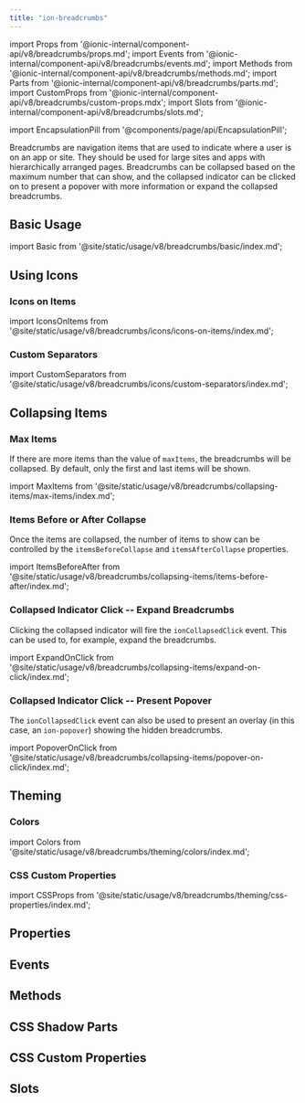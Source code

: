 ```yaml
---
title: "ion-breadcrumbs"
---
```

import Props from '@ionic-internal/component-api/v8/breadcrumbs/props.md';
import Events from '@ionic-internal/component-api/v8/breadcrumbs/events.md';
import Methods from '@ionic-internal/component-api/v8/breadcrumbs/methods.md';
import Parts from '@ionic-internal/component-api/v8/breadcrumbs/parts.md';
import CustomProps from '@ionic-internal/component-api/v8/breadcrumbs/custom-props.mdx';
import Slots from '@ionic-internal/component-api/v8/breadcrumbs/slots.md';



import EncapsulationPill from '@components/page/api/EncapsulationPill';

<EncapsulationPill type="shadow" />

Breadcrumbs are navigation items that are used to indicate where a user is on an app or site. They should be used for large sites and apps with hierarchically arranged pages. Breadcrumbs can be collapsed based on the maximum number that can show, and the collapsed indicator can be clicked on to present a popover with more information or expand the collapsed breadcrumbs.

## Basic Usage

import Basic from '@site/static/usage/v8/breadcrumbs/basic/index.md';

<Basic />

## Using Icons

### Icons on Items

import IconsOnItems from '@site/static/usage/v8/breadcrumbs/icons/icons-on-items/index.md';

<IconsOnItems />

### Custom Separators

import CustomSeparators from '@site/static/usage/v8/breadcrumbs/icons/custom-separators/index.md';

<CustomSeparators />

## Collapsing Items

### Max Items

If there are more items than the value of `maxItems`, the breadcrumbs will be collapsed. By default, only the first and last items will be shown.

import MaxItems from '@site/static/usage/v8/breadcrumbs/collapsing-items/max-items/index.md';

<MaxItems />

### Items Before or After Collapse

Once the items are collapsed, the number of items to show can be controlled by the `itemsBeforeCollapse` and `itemsAfterCollapse` properties.

import ItemsBeforeAfter from '@site/static/usage/v8/breadcrumbs/collapsing-items/items-before-after/index.md';

<ItemsBeforeAfter />

### Collapsed Indicator Click -- Expand Breadcrumbs

Clicking the collapsed indicator will fire the `ionCollapsedClick` event. This can be used to, for example, expand the breadcrumbs.

import ExpandOnClick from '@site/static/usage/v8/breadcrumbs/collapsing-items/expand-on-click/index.md';

<ExpandOnClick />

### Collapsed Indicator Click -- Present Popover

The `ionCollapsedClick` event can also be used to present an overlay (in this case, an `ion-popover`) showing the hidden breadcrumbs.

import PopoverOnClick from '@site/static/usage/v8/breadcrumbs/collapsing-items/popover-on-click/index.md';

<PopoverOnClick />

## Theming

### Colors

import Colors from '@site/static/usage/v8/breadcrumbs/theming/colors/index.md';

<Colors />

### CSS Custom Properties

import CSSProps from '@site/static/usage/v8/breadcrumbs/theming/css-properties/index.md';

<CSSProps />


## Properties
<Props />

## Events
<Events />

## Methods
<Methods />

## CSS Shadow Parts
<Parts />

## CSS Custom Properties
<CustomProps />

## Slots
<Slots />
